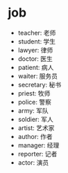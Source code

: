 # job

-   teacher: 老师
-   student: 学生
-   lawyer: 律师
-   doctor: 医生
-   patient: 病人
-   waiter: 服务员
-   secretary: 秘书
-   priest: 牧师
-   police: 警察
-   army: 军队
-   soldier: 军人
-   artist: 艺术家
-   author: 作者
-   manager: 经理
-   reporter: 记者
-   actor: 演员